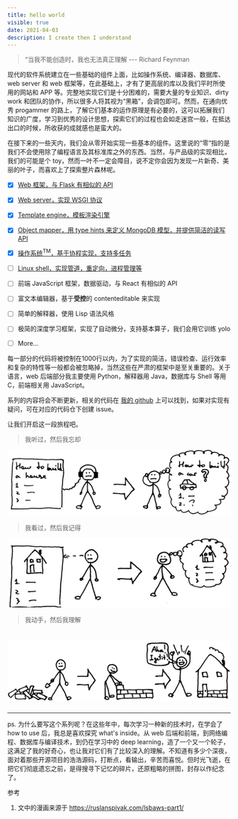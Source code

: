 ```yaml
---
title: hello world
visible: true
date: 2021-04-03
description: I create then I understand
---
```


> “当我不能创造时，我也无法真正理解 --- Richard Feynman

现代的软件系统建立在一些基础的组件上面，比如操作系统、编译器、数据库、web server 和 web 框架等，在此基础上，才有了更高层的库以及我们平时所使用的网站和 APP 等。完整地实现它们是十分困难的，需要大量的专业知识、dirty work 和团队的协作，所以很多人将其视为“黑箱”，会调包即可。然而，在通向优秀 progammer 的路上，了解它们基本的运作原理是有必要的，这可以拓展我们知识的广度，学习到优秀的设计思想，探索它们的过程也会如走迷宫一般，在抵达出口的时候，所收获的成就感也是蛮大的。

在接下来的一些天内，我们会从零开始实现一些基本的组件。这里说的“零“指的是我们不会使用除了编程语言及其标准库之外的东西。当然，与产品级的实现相比，我们的可能是个 toy，然而一叶不一定会障目，说不定你会因为发现一片新奇、美丽的叶子，而喜欢上了探索整片森林呢。

- [x] [Web 框架，与 Flask 有相似的 API](#)

- [x] [Web server，实现 WSGI 协议 ](#)

- [x] [Template engine，模板渲染引擎](#)

- [x] [Object mapper，用 type hints 来定义 MongoDB 模型，并提供简洁的读写 API](#)

- [x] [操作系统<sup>TM</sup>，基于协程实现，支持多任务](#)
- [ ] [Linux shell，实现管道，重定向，进程管理等](#)

- [ ] 前端 JavaScript 框架，数据驱动，与 React 有相似的 API

- [ ] 富文本编辑器，基于**受控**的 contenteditable 来实现

- [ ] 简单的解释器，使用 Lisp 语法风格

- [ ] 极简的深度学习框架，实现了自动微分，支持基本算子，我们会用它训练 yolo

- [ ] More...

每一部分的代码将被控制在1000行以内，为了实现的简洁，错误检查、运行效率和复杂的特性等一般都会被忽略掉，当然这些在严肃的框架中是至关重要的。关于语言，web 后端部分我主要使用 Python，解释器用 Java，数据库与 Shell 等用 C，前端相关用 JavaScript。

系列的内容将会不断更新，相关的代码在 [我的 github](https://github.com/cymoo) 上可以找到，如果对实现有疑问，可在对应的代码仓下创建 issue。

让我们开启这一段旅程吧。

> 我听过，然后我忘却

![see](./hear.png)

> 我看过，然后我记得

![see](./see.png)

> 我动手，然后我理解

![do](./do.png)
=======
---

ps. 为什么要写这个系列呢？在这些年中，每次学习一种新的技术时，在学会了 how to use 后，我总是喜欢探究 what's inside。从 web 后端和前端，到网络编程、数据库与编译技术，到仍在学习中的 deep learning，造了一个又一个轮子，这满足了我的好奇心，也让我对它们有了比较深入的理解。不知道有多少个深夜，面对着那些开源项目的浩浩源码，打断点，看输出，辛苦而喜悦。但时光飞逝，在把它们彻底遗忘之前，是得搜寻下记忆的碎片，还原粗略的拼图，封存以作纪念了。

参考

1. 文中的漫画来源于 <https://ruslanspivak.com/lsbaws-part1/>